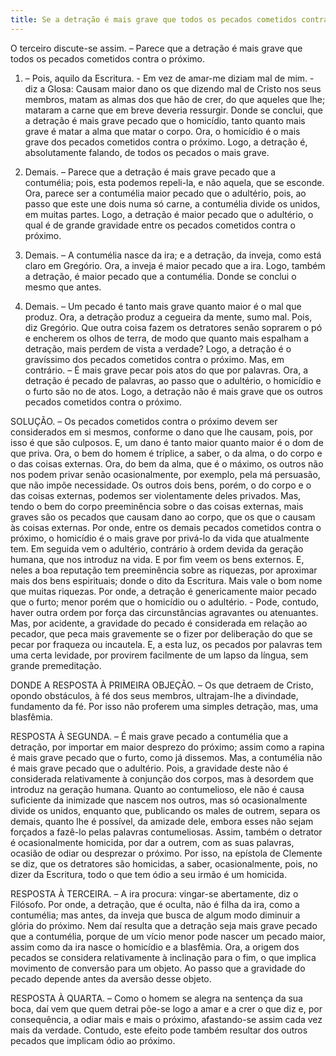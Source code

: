 ```yaml
---
title: Se a detração é mais grave que todos os pecados cometidos contra o próximo
---
```


O terceiro discute-se assim. – Parece que a detração é mais grave que todos os pecados cometidos contra o próximo.  

1. – Pois, aquilo da Escritura. - Em vez de amar-me diziam mal de mim. - diz a Glosa: Causam maior dano os que dizendo mal de Cristo nos seus membros, matam as almas dos que hão de crer, do que aqueles que lhe; mataram a carne que em breve deveria ressurgir. Donde se conclui, que a detração é mais grave pecado que o homicídio, tanto quanto mais grave é matar a alma que matar o corpo. Ora, o homicídio é o mais grave dos pecados cometidos contra o próximo. Logo, a detração é, absolutamente falando, de todos os pecados o mais grave.  

2. Demais. – Parece que a detração é mais grave pecado que a contumélia; pois, esta podemos repeli-la, e não aquela, que se esconde. Ora, parece ser a contumélia maior pecado que o adultério, pois, ao passo que este une dois numa só carne, a contumélia divide os unidos, em muitas partes. Logo, a detração é maior pecado que o adultério, o qual é de grande gravidade entre os pecados cometidos contra o próximo.  

3. Demais. – A contumélia nasce da ira; e a detração, da inveja, como está claro em Gregório. Ora, a inveja é maior pecado que a ira. Logo, também a detração, é maior pecado que a contumélia. Donde se conclui o mesmo que antes.  

4. Demais. – Um pecado é tanto mais grave quanto maior é o mal que produz. Ora, a detração produz a cegueira da mente, sumo mal. Pois, diz Gregório. Que outra coisa fazem os detratores senão soprarem o pó e encherem os olhos de terra, de modo que quanto mais espalham a detração, mais perdem de vista a verdade? Logo, a detração é o gravíssimo dos pecados cometidos contra o próximo.  Mas, em contrário. – É mais grave pecar pois atos do que por palavras. Ora, a detração é pecado de palavras, ao passo que o adultério, o homicídio e o furto são no de atos. Logo, a detração não é mais grave que os outros pecados cometidos contra o próximo.  

SOLUÇÃO. – Os pecados cometidos contra o próximo devem ser considerados em si mesmos, conforme o dano que lhe causam, pois, por isso é que são culposos. E, um dano é tanto maior quanto maior é o dom de que priva. Ora, o bem do homem é tríplice, a saber, o da alma, o do corpo e o das coisas externas. Ora, do bem da alma, que é o máximo, os outros não nos podem privar senão ocasionalmente, por exemplo, pela má persuasão, que não impõe necessidade. Os outros dois bens, porém, o do corpo e o das coisas externas, podemos ser violentamente deles privados. Mas, tendo o bem do corpo preeminência sobre o das coisas externas, mais graves são os pecados que causam dano ao corpo, que os que o causam às coisas externas. Por onde, entre os demais pecados cometidos contra o próximo, o homicídio é o mais grave por privá-lo da vida que atualmente tem. Em seguida vem o adultério, contrário à ordem devida da geração humana, que nos introduz na vida. E por fim veem os bens externos. E, neles a boa reputação tem preeminência sobre as riquezas, por aproximar mais dos bens espirituais; donde o dito da Escritura. Mais vale o bom nome que muitas riquezas. Por onde, a detração é genericamente maior pecado que o furto; menor porém que o homicídio ou o adultério. - Pode, contudo, haver outra ordem por força das circunstâncias agravantes ou atenuantes.  Mas, por acidente, a gravidade do pecado é considerada em relação ao pecador, que peca mais gravemente se o fizer por deliberação do que se pecar por fraqueza ou incautela. E, a esta luz, os pecados por palavras tem uma certa levidade, por provirem facilmente de um lapso da língua, sem grande premeditação.  

DONDE A RESPOSTA À PRIMEIRA OBJEÇÃO. – Os que detraem de Cristo, opondo obstáculos, à fé dos seus membros, ultrajam-lhe a divindade, fundamento da fé. Por isso não proferem uma simples detração, mas, uma blasfêmia.  

RESPOSTA À SEGUNDA. – É mais grave pecado a contumélia que a detração, por importar em maior desprezo do próximo; assim como a rapina é mais grave pecado que o furto, como já dissemos. Mas, a contumélia não é mais grave pecado que o adultério. Pois, a gravidade deste não é considerada relativamente à conjunção dos corpos, mas à desordem que introduz na geração humana. Quanto ao contumelioso, ele não é causa suficiente da inimizade que nascem nos outros, mas só ocasionalmente divide os unidos, enquanto que, publicando os males de outrem, separa os demais, quanto lhe é possível, da amizade dele, embora esses não sejam forçados a fazê-lo pelas palavras contumeliosas. Assim, também o detrator é ocasionalmente homicida, por dar a outrem, com as suas palavras, ocasião de odiar ou desprezar o próximo. Por isso, na epístola de Clemente se diz, que os detratores são homicidas, a saber, ocasionalmente, pois, no dizer da Escritura, todo o que tem ódio a seu irmão é um homicida.  

RESPOSTA À TERCEIRA. – A ira procura: vingar-se abertamente, diz o Filósofo. Por onde, a detração, que é oculta, não é filha da ira, como a contumélia; mas antes, da inveja que busca de algum modo diminuir a glória do próximo. Nem daí resulta que a detração seja mais grave pecado que a contumélia, porque de um vício menor pode nascer um pecado maior, assim como da ira nasce o homicídio e a blasfêmia. Ora, a origem dos pecados se considera relativamente à inclinação para o fim, o que implica movimento de conversão para um objeto. Ao passo que a gravidade do pecado depende antes da aversão desse objeto.  

RESPOSTA À QUARTA. – Como o homem se alegra na sentença da sua boca, daí vem que quem detrai põe-se logo a amar e a crer o que diz e, por consequência, a odiar mais e mais o próximo, afastando-se assim cada vez mais da verdade. Contudo, este efeito pode também resultar dos outros pecados que implicam ódio ao próximo.